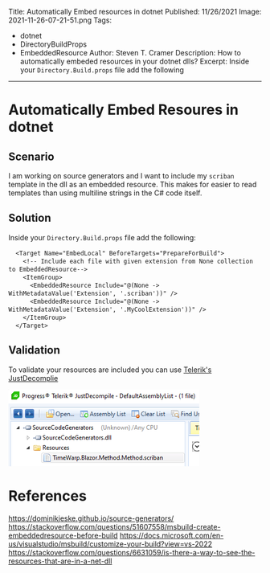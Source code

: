 Title: Automatically Embed resources in dotnet
Published: 11/26/2021
Image: 2021-11-26-07-21-51.png
Tags: 
  - dotnet
  - DirectoryBuildProps
  - EmbeddedResource
Author: Steven T. Cramer
Description: How to automatically embeded resources in your dotnet dlls?
Excerpt: Inside your `Directory.Build.props` file add the following
---

# Automatically Embed Resoures in dotnet

## Scenario

I am working on source generators and I want to include my `scriban` template in the dll as an embedded resource. This makes for easier to read templates than using multiline strings in the C# code itself. 

## Solution

Inside your `Directory.Build.props` file add the following:

```csproj
  <Target Name="EmbedLocal" BeforeTargets="PrepareForBuild">    
    <!-- Include each file with given extension from None collection to EmbeddedResource-->
    <ItemGroup>
      <EmbeddedResource Include="@(None -> WithMetadataValue('Extension', '.scriban'))" />
      <EmbeddedResource Include="@(None -> WithMetadataValue('Extension', '.MyCoolExtension'))" />
    </ItemGroup>
  </Target>
```

## Validation

To validate your resources are included you can use [Telerik's JustDecomplie](http://www.telerik.com/products/decompiling.aspx)


![](../images/2021-11-26-07-21-51.png)

# References

https://dominikjeske.github.io/source-generators/
https://stackoverflow.com/questions/51607558/msbuild-create-embeddedresource-before-build
https://docs.microsoft.com/en-us/visualstudio/msbuild/customize-your-build?view=vs-2022
https://stackoverflow.com/questions/6631059/is-there-a-way-to-see-the-resources-that-are-in-a-net-dll
